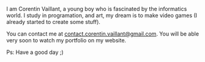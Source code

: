 I am Corentin Vaillant, a young boy who is fascinated by the informatics world.
I study in programation, and art, my dream is to make video games (I already started to create some stuff).

You can contact me at contact.corentin.vaillant@gmail.com.
You will be able very soon to watch my portfolio on my website.


Ps: Have a good day ;)
